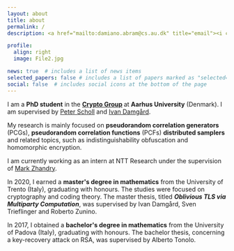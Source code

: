 ```yaml
---
layout: about
title: about
permalink: /
description: <a href="mailto:damiano.abram@cs.au.dk" title="email"><i class="fas fa-envelope"></i></a> damiano.abram@cs.au.dk

profile:
  align: right
  image: File2.jpg

news: true  # includes a list of news items
selected_papers: false # includes a list of papers marked as "selected={true}"
social: false  # includes social icons at the bottom of the page
---
```


I am a <b>PhD student</b> in the <b> [Crypto Group](https://cs.au.dk/~orlandi/cryptogroup/) </b> at <b>Aarhus University</b> (Denmark). I am supervised by [Peter Scholl](https://pascholl.github.io/) and [Ivan Damgård](https://cs.au.dk/~ivan/).

My research is mainly focused on <b>pseudorandom correlation generators</b> (PCGs), <b>pseudorandom correlation functions</b> (PCFs) <b>distributed samplers</b> and related topics, such as indistinguishability obfuscation and homomorphic encryption.

I am currently working as an intern at NTT Research under the supervision of [Mark Zhandry](https://www.cs.princeton.edu/~mzhandry/).

In 2020, I earned a <b>master's degree in mathematics</b> from the University of Trento (Italy), graduating with honours. The studies were focused on cryptography and coding theory. The master thesis, titled <em><b>Oblivious TLS via Multiparty Computation</b></em>, was supervised by Ivan Damgård, Sven Trieflinger and Roberto Zunino.

In 2017, I obtained a <b>bachelor's degree in mathematics</b> from the University of Padova (Italy), graduating with honours. The bachelor thesis, concerning a key-recovery attack on RSA, was supervised by Alberto Tonolo.

<!---
 Write your biography here. Tell the world about yourself. Link to your favorite [subreddit](http://reddit.com). You can put a picture in, too. The code is already in, just name your picture `prof_pic.jpg` and put it in the `img/` folder.

# Put your address / P.O. box / other info right below your picture. You can also disable any these elements by editing `profile` property of the YAML header of your `_pages/about.md`. Edit `_bibliography/papers.bib` and Jekyll will render your [publications page](/al-folio/publications/) automatically.

# Link to your social media connections, too. This theme is set up to use [Font Awesome icons](http://fortawesome.github.io/Font-Awesome/) and [Academicons](https://jpswalsh.github.io/academicons/), like the ones below. Add your Facebook, Twitter, LinkedIn, Google Scholar, or just disable all of them.-->
